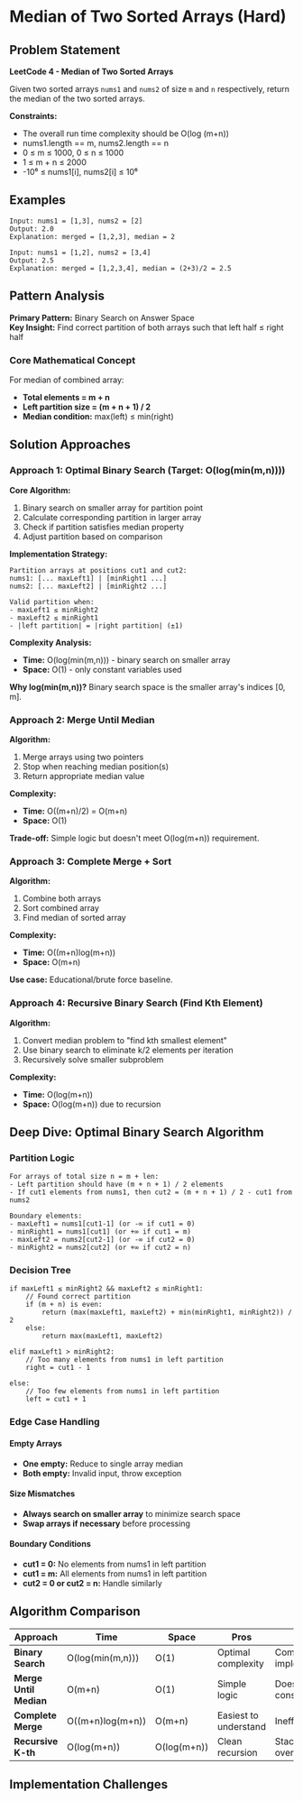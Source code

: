 # Median of Two Sorted Arrays (Hard)

## Problem Statement
**LeetCode 4 - Median of Two Sorted Arrays**

Given two sorted arrays `nums1` and `nums2` of size `m` and `n` respectively, return the median of the two sorted arrays.

**Constraints:**
- The overall run time complexity should be O(log (m+n))
- nums1.length == m, nums2.length == n
- 0 ≤ m ≤ 1000, 0 ≤ n ≤ 1000
- 1 ≤ m + n ≤ 2000
- -10⁶ ≤ nums1[i], nums2[i] ≤ 10⁶

## Examples
```
Input: nums1 = [1,3], nums2 = [2]
Output: 2.0
Explanation: merged = [1,2,3], median = 2

Input: nums1 = [1,2], nums2 = [3,4]  
Output: 2.5
Explanation: merged = [1,2,3,4], median = (2+3)/2 = 2.5
```

## Pattern Analysis
**Primary Pattern:** Binary Search on Answer Space  
**Key Insight:** Find correct partition of both arrays such that left half ≤ right half

### Core Mathematical Concept
For median of combined array:
- **Total elements = m + n**
- **Left partition size = (m + n + 1) / 2**
- **Median condition:** max(left) ≤ min(right)

## Solution Approaches

### Approach 1: Optimal Binary Search (Target: O(log(min(m,n))))
**Core Algorithm:**
1. Binary search on smaller array for partition point
2. Calculate corresponding partition in larger array
3. Check if partition satisfies median property
4. Adjust partition based on comparison

**Implementation Strategy:**
```
Partition arrays at positions cut1 and cut2:
nums1: [... maxLeft1] | [minRight1 ...]
nums2: [... maxLeft2] | [minRight2 ...]

Valid partition when:
- maxLeft1 ≤ minRight2
- maxLeft2 ≤ minRight1
- |left partition| = |right partition| (±1)
```

**Complexity Analysis:**
- **Time:** O(log(min(m,n))) - binary search on smaller array
- **Space:** O(1) - only constant variables used

**Why log(min(m,n))?** Binary search space is the smaller array's indices [0, m].

### Approach 2: Merge Until Median
**Algorithm:**
1. Merge arrays using two pointers
2. Stop when reaching median position(s)
3. Return appropriate median value

**Complexity:**
- **Time:** O((m+n)/2) = O(m+n)  
- **Space:** O(1)

**Trade-off:** Simple logic but doesn't meet O(log(m+n)) requirement.

### Approach 3: Complete Merge + Sort
**Algorithm:**
1. Combine both arrays
2. Sort combined array
3. Find median of sorted array

**Complexity:**
- **Time:** O((m+n)log(m+n))
- **Space:** O(m+n)

**Use case:** Educational/brute force baseline.

### Approach 4: Recursive Binary Search (Find Kth Element)
**Algorithm:**
1. Convert median problem to "find kth smallest element"
2. Use binary search to eliminate k/2 elements per iteration
3. Recursively solve smaller subproblem

**Complexity:**
- **Time:** O(log(m+n))
- **Space:** O(log(m+n)) due to recursion

## Deep Dive: Optimal Binary Search Algorithm

### Partition Logic
```
For arrays of total size n = m + len:
- Left partition should have (m + n + 1) / 2 elements
- If cut1 elements from nums1, then cut2 = (m + n + 1) / 2 - cut1 from nums2

Boundary elements:
- maxLeft1 = nums1[cut1-1] (or -∞ if cut1 = 0)
- minRight1 = nums1[cut1] (or +∞ if cut1 = m)
- maxLeft2 = nums2[cut2-1] (or -∞ if cut2 = 0)  
- minRight2 = nums2[cut2] (or +∞ if cut2 = n)
```

### Decision Tree
```
if maxLeft1 ≤ minRight2 && maxLeft2 ≤ minRight1:
    // Found correct partition
    if (m + n) is even:
        return (max(maxLeft1, maxLeft2) + min(minRight1, minRight2)) / 2
    else:
        return max(maxLeft1, maxLeft2)
        
elif maxLeft1 > minRight2:
    // Too many elements from nums1 in left partition
    right = cut1 - 1
    
else:
    // Too few elements from nums1 in left partition  
    left = cut1 + 1
```

### Edge Case Handling

#### Empty Arrays
- **One empty:** Reduce to single array median
- **Both empty:** Invalid input, throw exception

#### Size Mismatches  
- **Always search on smaller array** to minimize search space
- **Swap arrays if necessary** before processing

#### Boundary Conditions
- **cut1 = 0:** No elements from nums1 in left partition
- **cut1 = m:** All elements from nums1 in left partition  
- **cut2 = 0 or cut2 = n:** Handle similarly

## Algorithm Comparison

| Approach | Time | Space | Pros | Cons |
|----------|------|-------|------|------|
| **Binary Search** | O(log(min(m,n))) | O(1) | Optimal complexity | Complex implementation |
| **Merge Until Median** | O(m+n) | O(1) | Simple logic | Doesn't meet constraint |
| **Complete Merge** | O((m+n)log(m+n)) | O(m+n) | Easiest to understand | Inefficient |
| **Recursive K-th** | O(log(m+n)) | O(log(m+n)) | Clean recursion | Stack overhead |

## Implementation Challenges